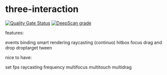 # three-interaction

[![Quality Gate Status](https://sonarcloud.io/api/project_badges/measure?project=agargaro_three-interaction&metric=alert_status)](https://sonarcloud.io/summary/new_code?id=agargaro_three-interaction)
[![DeepScan grade](https://deepscan.io/api/teams/21196/projects/24621/branches/760420/badge/grade.svg)](https://deepscan.io/dashboard#view=project&tid=21196&pid=24621&bid=760420)

features:

events
binding
smart rendering
raycasting (continuo)
hitbox
focus
drag and drop
droptarget
tween

nice to have:

set fps
raycasting frequency
multifocus
multitouch
multidrag
